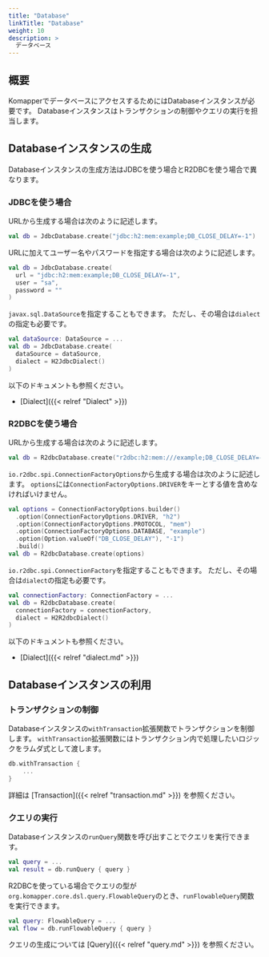 ```yaml
---
title: "Database"
linkTitle: "Database"
weight: 10
description: >
  データベース
---
```


## 概要

KomapperでデータベースにアクセスするためにはDatabaseインスタンスが必要です。
Databaseインスタンスはトランザクションの制御やクエリの実行を担当します。

## Databaseインスタンスの生成

Databaseインスタンスの生成方法はJDBCを使う場合とR2DBCを使う場合で異なります。

### JDBCを使う場合

URLから生成する場合は次のように記述します。

```kotlin
val db = JdbcDatabase.create("jdbc:h2:mem:example;DB_CLOSE_DELAY=-1")
```

URLに加えてユーザー名やパスワードを指定する場合は次のように記述します。

```kotlin
val db = JdbcDatabase.create(
  url = "jdbc:h2:mem:example;DB_CLOSE_DELAY=-1", 
  user = "sa", 
  password = ""
)
```

`javax.sql.DataSource`を指定することもできます。
ただし、その場合は`dialect`の指定も必要です。

```kotlin
val dataSource: DataSource = ...
val db = JdbcDatabase.create(
  dataSource = dataSource, 
  dialect = H2JdbcDialect()
)
```

以下のドキュメントも参照ください。

- [Dialect]({{< relref "Dialect" >}})

### R2DBCを使う場合

URLから生成する場合は次のように記述します。

```kotlin
val db = R2dbcDatabase.create("r2dbc:h2:mem:///example;DB_CLOSE_DELAY=-1")
```

`io.r2dbc.spi.ConnectionFactoryOptions`から生成する場合は次のように記述します。
`options`には`ConnectionFactoryOptions.DRIVER`をキーとする値を含めなければいけません。

```kotlin
val options = ConnectionFactoryOptions.builder()
  .option(ConnectionFactoryOptions.DRIVER, "h2")
  .option(ConnectionFactoryOptions.PROTOCOL, "mem")
  .option(ConnectionFactoryOptions.DATABASE, "example")
  .option(Option.valueOf("DB_CLOSE_DELAY"), "-1")
  .build()
val db = R2dbcDatabase.create(options)
```

`io.r2dbc.spi.ConnectionFactory`を指定することもできます。
ただし、その場合は`dialect`の指定も必要です。

```kotlin
val connectionFactory: ConnectionFactory = ...
val db = R2dbcDatabase.create(
  connectionFactory = connectionFactory, 
  dialect = H2R2dbcDialect()
)
```

以下のドキュメントも参照ください。

- [Dialect]({{< relref "dialect.md" >}})

## Databaseインスタンスの利用

### トランザクションの制御

Databaseインスタンスの`withTransaction`拡張関数でトランザクションを制御します。
`withTransaction`拡張関数にはトランザクション内で処理したいロジックをラムダ式として渡します。

```kotlin
db.withTransaction {
    ...
}
```

詳細は [Transaction]({{< relref "transaction.md" >}}) を参照ください。

### クエリの実行

Databaseインスタンスの`runQuery`関数を呼び出すことでクエリを実行できます。

```kotlin
val query = ...
val result = db.runQuery { query }
```

R2DBCを使っている場合でクエリの型が`org.komapper.core.dsl.query.FlowableQuery`のとき、`runFlowableQuery`関数を実行できます。

```kotlin
val query: FlowableQuery = ...
val flow = db.runFlowableQuery { query }
```

クエリの生成については [Query]({{< relref "query.md" >}}) を参照ください。